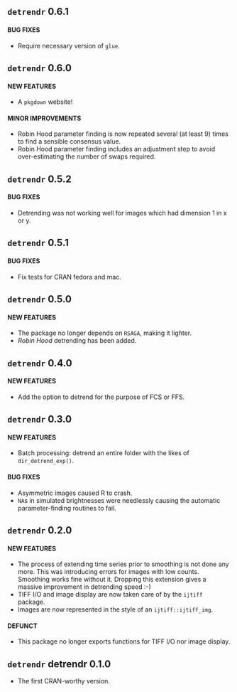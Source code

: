## `detrendr` 0.6.1

#### BUG FIXES
* Require necessary version of `glue`.


## `detrendr` 0.6.0 

#### NEW FEATURES 
* A `pkgdown` website!

#### MINOR IMPROVEMENTS
* Robin Hood parameter finding is now repeated several (at least 9) times to find a sensible consensus value.
* Robin Hood parameter finding includes an adjustment step to avoid over-estimating the number of swaps required.


## `detrendr` 0.5.2

#### BUG FIXES
* Detrending was not working well for images which had dimension 1 in x or y.


## `detrendr` 0.5.1

#### BUG FIXES
* Fix tests for CRAN fedora and mac.


## `detrendr` 0.5.0

#### NEW FEATURES
* The package no longer depends on `RSAGA`, making it lighter.
* _Robin Hood_ detrending has been added.


## `detrendr` 0.4.0

#### NEW FEATURES
* Add the option to detrend for the purpose of FCS or FFS.


## `detrendr` 0.3.0

#### NEW FEATURES
* Batch processing: detrend an entire folder with the likes of `dir_detrend_exp()`.

#### BUG FIXES
* Asymmetric images caused R to crash.
* `NA`s in simulated brightnesses were needlessly causing the automatic parameter-finding routines to fail.


## `detrendr` 0.2.0

#### NEW FEATURES
* The process of extending time series prior to smoothing is not done any more. This was introducing errors for images with low counts. Smoothing works fine without it. Dropping this extension gives a massive improvement in detrending speed :-)
* TIFF I/O and image display are now taken care of by the `ijtiff` package.
* Images are now represented in the style of an `ijtiff::ijtiff_img`.

#### DEFUNCT
* This package no longer exports functions for TIFF I/O nor image display.


## `detrendr` detrendr 0.1.0
* The first CRAN-worthy version.
